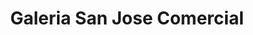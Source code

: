 ---
title: "Galeria San Jose Comercial"
url: /santa-cruz-de-la-sierra/galeria-san-jose-comercial/
shop: Allgemein
---